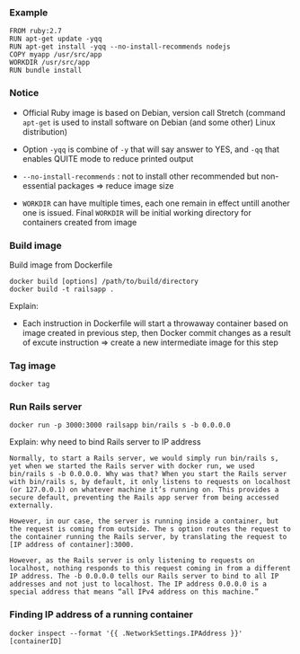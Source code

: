 ### Example

```
FROM ruby:2.7
RUN apt-get update -yqq
RUN apt-get install -yqq --no-install-recommends nodejs
COPY myapp /usr/src/app
WORKDIR /usr/src/app
RUN bundle install
```

### Notice

- Official Ruby image is based on Debian, version call Stretch
(command `apt-get` is used to install software on Debian (and some other) Linux distribution)

- Option `-yqq` is combine of `-y` that will say answer to YES, and `-qq` that enables QUITE mode to reduce printed output
- `--no-install-recommends` : not to install other recommended but non-essential packages => reduce image size

- `WORKDIR` can have multiple times, each one remain in effect untill another one is issued. Final `WORKDIR` will be initial working directory for containers created from image

### Build image
Build image from Dockerfile

```
docker build [options] /path/to/build/directory
docker build -t railsapp .
```

Explain:
- Each instruction in Dockerfile will start a throwaway container based on image created in previous step, then Docker commit changes as a result of excute instruction 
=> create a new intermediate image for this step

### Tag image

```
docker tag
```

### Run Rails server

```
docker run -p 3000:3000 railsapp bin/rails s -b 0.0.0.0
```

Explain: why need to bind Rails server to IP address

```
Normally, to start a Rails server, we would simply run bin/rails s, yet when we started the Rails server with docker run, we used bin/rails s -b 0.0.0.0. Why was that? When you start the Rails server with bin/rails s, by default, it only listens to requests on localhost (or 127.0.0.1) on whatever machine it’s running on. This provides a secure default, preventing the Rails app server from being accessed externally.

However, in our case, the server is running inside a container, but the request is coming from outside. The s option routes the request to the container running the Rails server, by translating the request to [IP address of container]:3000.

However, as the Rails server is only listening to requests on localhost, nothing responds to this request coming in from a different IP address. The -b 0.0.0.0 tells our Rails server to bind to all IP addresses and not just to localhost. The IP address 0.0.0.0 is a special address that means “all IPv4 address on this machine.”
```

### Finding IP address of a running container

```
docker inspect --format '{{ .NetworkSettings.IPAddress }}' [containerID]
```
